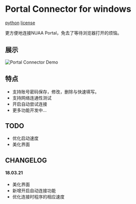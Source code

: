# Portal Connector for windows

[python](https://img.shields.io/badge/Python-3.6%2B-blue.svg)
[license](https://img.shields.io/badge/license-MIT-yellowgreen.svg)

更方便地连接NUAA Portal，免去了等待浏览器打开的烦恼。



## 展示
![Portal Connector Demo](https://github.com/lcgooder/Portal-Connector/blob/master/demo.png)


## 特点

* 支持账号密码保存，修改，删除与快速填写。
* 支持网络连通性测试
* 开启自动尝试连接
* 更多功能开发中…

## TODO

* 优化启动速度
* 美化界面

## CHANGELOG

#### 18.03.21

* 美化界面
* 新增开启自动连接功能
* 优化连接时程序的相应速度



